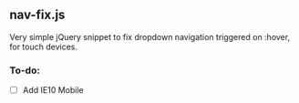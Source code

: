 ## nav-fix.js

Very simple jQuery snippet to fix dropdown navigation triggered on :hover, for touch devices.

### To-do:

-[ ] Add IE10 Mobile


